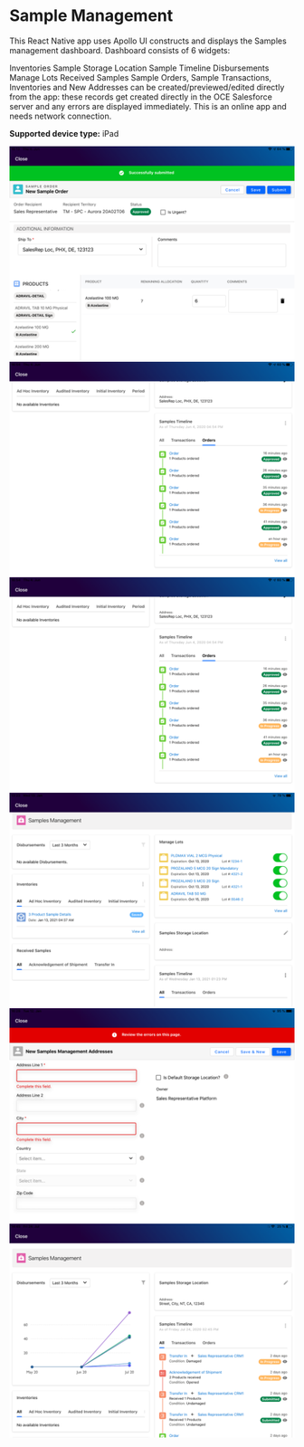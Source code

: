 # Sample Management

This React Native app uses Apollo UI constructs and displays the Samples management dashboard. Dashboard consists of 6 widgets:

Inventories
Sample Storage Location
Sample Timeline
Disbursements
Manage Lots
Received Samples
Sample Orders, Sample Transactions, Inventories and New Addresses can be created/previewed/edited directly from the app: these records get created directly in the OCE Salesforce server and any errors are displayed immediately. This is an online app and needs network connection. <br />

**Supported device type:** iPad

![sm1](SamplesManagement/SamplesManagement/react/src/image/sm1.png)
![sm2](SamplesManagement/SamplesManagement/react/src/image/sm2.png)
![sm3](SamplesManagement/SamplesManagement/react/src/image/sm3.png)
![sm4](SamplesManagement/SamplesManagement/react/src/image/sm4.png)
![sm5](SamplesManagement/SamplesManagement/react/src/image/sm5.png)
![sm6](SamplesManagement/SamplesManagement/react/src/image/sm6.png)
